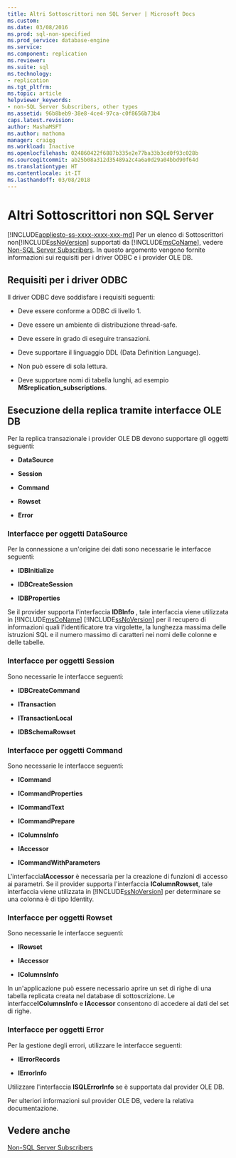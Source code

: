 ```yaml
---
title: Altri Sottoscrittori non SQL Server | Microsoft Docs
ms.custom: 
ms.date: 03/08/2016
ms.prod: sql-non-specified
ms.prod_service: database-engine
ms.service: 
ms.component: replication
ms.reviewer: 
ms.suite: sql
ms.technology:
- replication
ms.tgt_pltfrm: 
ms.topic: article
helpviewer_keywords:
- non-SQL Server Subscribers, other types
ms.assetid: 96b8beb9-38e8-4ce4-97ca-c0f8656b73b4
caps.latest.revision: 
author: MashaMSFT
ms.author: mathoma
manager: craigg
ms.workload: Inactive
ms.openlocfilehash: 024860422f6887b335e2e77ba33b3cd0f93c028b
ms.sourcegitcommit: ab25b08a312d35489a2c4a6a0d29a04bbd90f64d
ms.translationtype: HT
ms.contentlocale: it-IT
ms.lasthandoff: 03/08/2018
---
```

# <a name="other-non-sql-server-subscribers"></a>Altri Sottoscrittori non SQL Server
[!INCLUDE[appliesto-ss-xxxx-xxxx-xxx-md](../../../includes/appliesto-ss-xxxx-xxxx-xxx-md.md)]
  Per un elenco di Sottoscrittori non[!INCLUDE[ssNoVersion](../../../includes/ssnoversion-md.md)] supportati da [!INCLUDE[msCoName](../../../includes/msconame-md.md)], vedere [Non-SQL Server Subscribers](../../../relational-databases/replication/non-sql/non-sql-server-subscribers.md). In questo argomento vengono fornite informazioni sui requisiti per i driver ODBC e i provider OLE DB.  
  
## <a name="odbc-driver-requirements"></a>Requisiti per i driver ODBC  
 Il driver ODBC deve soddisfare i requisiti seguenti:  
  
-   Deve essere conforme a ODBC di livello 1.  
  
-   Deve essere un ambiente di distribuzione thread-safe.  
  
-   Deve essere in grado di eseguire transazioni.  
  
-   Deve supportare il linguaggio DDL (Data Definition Language).  
  
-   Non può essere di sola lettura.  
  
-   Deve supportare nomi di tabella lunghi, ad esempio **MSreplication_subscriptions**.  
  
## <a name="replicating-using-ole-db-interfaces"></a>Esecuzione della replica tramite interfacce OLE DB  
 Per la replica transazionale i provider OLE DB devono supportare gli oggetti seguenti:  
  
-   **DataSource**  
  
-   **Session**  
  
-   **Command**  
  
-   **Rowset**  
  
-   **Error**  
  
### <a name="datasource-object-interfaces"></a>Interfacce per oggetti DataSource  
 Per la connessione a un'origine dei dati sono necessarie le interfacce seguenti:  
  
-   **IDBInitialize**  
  
-   **IDBCreateSession**  
  
-   **IDBProperties**  
  
 Se il provider supporta l'interfaccia **IDBInfo** , tale interfaccia viene utilizzata in [!INCLUDE[msCoName](../../../includes/msconame-md.md)] [!INCLUDE[ssNoVersion](../../../includes/ssnoversion-md.md)] per il recupero di informazioni quali l'identificatore tra virgolette, la lunghezza massima delle istruzioni SQL e il numero massimo di caratteri nei nomi delle colonne e delle tabelle.  
  
### <a name="session-object-interfaces"></a>Interfacce per oggetti Session  
 Sono necessarie le interfacce seguenti:  
  
-   **IDBCreateCommand**  
  
-   **ITransaction**  
  
-   **ITransactionLocal**  
  
-   **IDBSchemaRowset**  
  
### <a name="command-object-interfaces"></a>Interfacce per oggetti Command  
 Sono necessarie le interfacce seguenti:  
  
-   **ICommand**  
  
-   **ICommandProperties**  
  
-   **ICommandText**  
  
-   **ICommandPrepare**  
  
-   **IColumnsInfo**  
  
-   **IAccessor**  
  
-   **ICommandWithParameters**  
  
 L'interfaccia**IAccessor** è necessaria per la creazione di funzioni di accesso ai parametri. Se il provider supporta l'interfaccia **IColumnRowset**, tale interfaccia viene utilizzata in [!INCLUDE[ssNoVersion](../../../includes/ssnoversion-md.md)] per determinare se una colonna è di tipo Identity.  
  
### <a name="rowset-object-interfaces"></a>Interfacce per oggetti Rowset  
 Sono necessarie le interfacce seguenti:  
  
-   **IRowset**  
  
-   **IAccessor**  
  
-   **IColumnsInfo**  
  
 In un'applicazione può essere necessario aprire un set di righe di una tabella replicata creata nel database di sottoscrizione. Le interfacce**IColumnsInfo** e **IAccessor** consentono di accedere ai dati del set di righe.  
  
### <a name="error-object-interfaces"></a>Interfacce per oggetti Error  
 Per la gestione degli errori, utilizzare le interfacce seguenti:  
  
-   **IErrorRecords**  
  
-   **IErrorInfo**  
  
 Utilizzare l'interfaccia **ISQLErrorInfo** se è supportata dal provider OLE DB.  
  
 Per ulteriori informazioni sul provider OLE DB, vedere la relativa documentazione.  
  
## <a name="see-also"></a>Vedere anche  
 [Non-SQL Server Subscribers](../../../relational-databases/replication/non-sql/non-sql-server-subscribers.md)  
  
  
